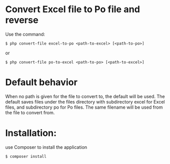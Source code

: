 # Convert Excel file to Po file and reverse
Use the command:
```
$ php convert-file excel-to-po <path-to-excel> [<path-to-po>]
```
or
```
$ php convert-file po-to-excel <path-to-po> [<path-to-excel>]
```
# Default behavior
When no path is given for the file to convert to, the default will be used.
The default saves files under the files directory with subdirectory excel for Excel files,
and subdirectory po for Po files. The same filename will be used from the file to convert from.

# Installation:
use Composer to install the application
```
$ composer install
```
